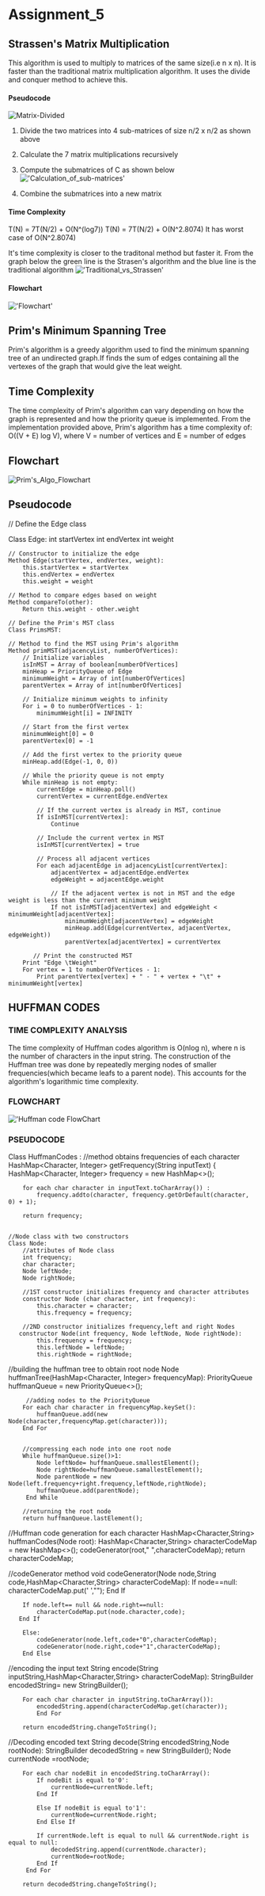# Assignment_5

## Strassen's Matrix Multiplication

This algorithm is used to multiply to matrices of the same size(i.e n x n). It is faster than the traditional matrix multiplication algorithm. It uses the divide and conquer method to achieve this.

#### Pseudocode

![Matrix-Divided](./images/matrix-divided.png)

1. Divide the two matrices into 4 sub-matrices of size n/2 x n/2 as shown above

2. Calculate the 7 matrix multiplications recursively

3. Compute the submatrices of C as shown below
   !['Calculation_of_sub-matrices'](./images/matrix-calulation.png)

4. Combine the submatrices into a new matrix

#### Time Complexity

T(N) = 7T(N/2) + O(N^(log7))
T(N) = 7T(N/2) + O(N^2.8074)
It has worst case of O(N^2.8074)

It's time complexity is closer to the traditonal method but faster it. From the graph below the green line is the Strasen's algorithm and the blue line is the traditional algorithm
!['Traditional_vs_Strassen'](./images/traditional%20vs%20strassen.png)

#### Flowchart

!['Flowchart'](./images/Flow-diagram-of-Strassens-algorithm.png)

## Prim's Minimum Spanning Tree

Prim's algorithm is a greedy algorithm used to find the minimum spanning tree of an undirected graph.If finds the sum of edges containing all the vertexes of the graph that would give the leat weight.

## Time Complexity

The time complexity of Prim's algorithm can vary depending on how the graph is represented and how the priority queue is implemented. From the implementation provided above, Prim's algorithm has a time complexity of:
O((V + E) log V), where
V = number of vertices and E = number of edges

## Flowchart

![Prim's_Algo_Flowchart](./images/Prim's%20Algo%20FlowChart.svg)

## Pseudocode

// Define the Edge class

Class Edge:
int startVertex
int endVertex
int weight

    // Constructor to initialize the edge
    Method Edge(startVertex, endVertex, weight):
        this.startVertex = startVertex
        this.endVertex = endVertex
        this.weight = weight

    // Method to compare edges based on weight
    Method compareTo(other):
        Return this.weight - other.weight

    // Define the Prim's MST class
    Class PrimsMST:

    // Method to find the MST using Prim's algorithm
    Method primMST(adjacencyList, numberOfVertices):
        // Initialize variables
        isInMST = Array of boolean[numberOfVertices]
        minHeap = PriorityQueue of Edge
        minimumWeight = Array of int[numberOfVertices]
        parentVertex = Array of int[numberOfVertices]

        // Initialize minimum weights to infinity
        For i = 0 to numberOfVertices - 1:
            minimumWeight[i] = INFINITY

        // Start from the first vertex
        minimumWeight[0] = 0
        parentVertex[0] = -1

        // Add the first vertex to the priority queue
        minHeap.add(Edge(-1, 0, 0))

        // While the priority queue is not empty
        While minHeap is not empty:
            currentEdge = minHeap.poll()
            currentVertex = currentEdge.endVertex

            // If the current vertex is already in MST, continue
            If isInMST[currentVertex]:
                Continue

            // Include the current vertex in MST
            isInMST[currentVertex] = true

            // Process all adjacent vertices
            For each adjacentEdge in adjacencyList[currentVertex]:
                adjacentVertex = adjacentEdge.endVertex
                edgeWeight = adjacentEdge.weight

                // If the adjacent vertex is not in MST and the edge weight is less than the current minimum weight
                If not isInMST[adjacentVertex] and edgeWeight < minimumWeight[adjacentVertex]:
                    minimumWeight[adjacentVertex] = edgeWeight
                    minHeap.add(Edge(currentVertex, adjacentVertex, edgeWeight))
                    parentVertex[adjacentVertex] = currentVertex

           // Print the constructed MST
        Print "Edge \tWeight"
        For vertex = 1 to numberOfVertices - 1:
            Print parentVertex[vertex] + " - " + vertex + "\t" + minimumWeight[vertex]


## HUFFMAN CODES

### TIME COMPLEXITY ANALYSIS
The time complexity of Huffman codes algorithm is O(nlog n), where n is the number of characters in the input string.
The construction of the Huffman tree was done by repeatedly merging nodes of smaller frequencies(which became leafs to a
parent node).
This accounts for the algorithm's logarithmic time complexity.


### FLOWCHART
!['Huffman code FlowChart](./images/huffmanCode.png)


### PSEUDOCODE
Class HuffmanCodes :
    //method obtains frequencies of each character
 HashMap<Character, Integer> getFrequency(String inputText) {
        HashMap<Character, Integer> frequency = new HashMap<>();

        for each char character in inputText.toCharArray()) :
            frequency.addto(character, frequency.getOrDefault(character, 0) + 1);
        
        return frequency;
    

    //Node class with two constructors
    Class Node:
        //attributes of Node class
        int frequency;
        char character;
        Node leftNode;
        Node rightNode;
        
        //1ST constructor initializes frequency and character attributes
        constructor Node (char character, int frequency):
            this.character = character;
            this.frequency = frequency;
            
        //2ND constructor initializes frequency,left and right Nodes
       constructor Node(int frequency, Node leftNode, Node rightNode):
            this.frequency = frequency;
            this.leftNode = leftNode;
            this.rightNode = rightNode;
        
//building the huffman tree to obtain root node
Node huffmanTree(HashMap<Character, Integer> frequencyMap):
        PriorityQueue<Node> huffmanQueue = new PriorityQueue<>();
        
         //adding nodes to the PriorityQueue
        For each char character in frequencyMap.keySet():
            huffmanQueue.add(new Node(character,frequencyMap.get(character)));
        End For
        

        //compressing each node into one root node
        While huffmanQueue.size()>1:
            Node leftNode= huffmanQueue.smallestElement();
            Node rightNode=huffmanQueue.samallestElement();
            Node parentNode = new Node(left.frequency+right.frequency,leftNode,rightNode);
            huffmanQueue.add(parentNode);
         End While
            
        //returning the root node
        return huffmanQueue.lastElement();
    
//Huffman code generation for each character
HashMap<Character,String> huffmanCodes(Node root):
         HashMap<Character,String> characterCodeMap = new HashMap<>();
         codeGenerator(root," ",characterCodeMap);
           return characterCodeMap;
    

//codeGenerator method
void codeGenerator(Node node,String code,HashMap<Character,String> characterCodeMap):
        If node==null:
            characterCodeMap.put(' ',"");
       End If
            
        If node.left== null && node.right==null:
            characterCodeMap.put(node.character,code);
       End If
            
        Else:
            codeGenerator(node.left,code+"0",characterCodeMap);
            codeGenerator(node.right,code+"1",characterCodeMap);
        End Else
        
    

//encoding the input text
String encode(String inputString,HashMap<Character,String> characterCodeMap):
      StringBuilder encodedString= new StringBuilder();

        For each char character in inputString.toCharArray()):
            encodedString.append(characterCodeMap.get(character));
            End For
        
        return encodedString.changeToString();
    
//Decoding encoded text
String decode(String encodedString,Node rootNode):
        StringBuilder decodedString = new StringBuilder();
        Node currentNode =rootNode;

        For each char nodeBit in encodedString.toCharArray():            
            If nodeBit is equal to'0':
                currentNode=currentNode.left;
            End If
            
            Else If nodeBit is equal to'1':
                currentNode=currentNode.right;
            End Else If
            
            If currentNode.left is equal to null && currentNode.right is equal to null:
                decodedString.append(currentNode.character);
                currentNode=rootNode;
            End If
         End For
            
        return decodedString.changeToString();
   

